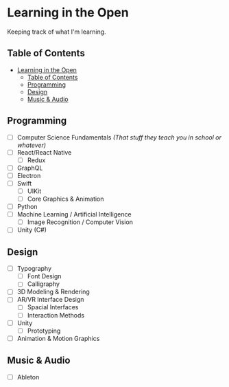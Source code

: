 # Learning in the Open

Keeping track of what I'm learning.

## Table of Contents

- [Learning in the Open](#learning-in-the-open)
  - [Table of Contents](#table-of-contents)
  - [Programming](#programming)
  - [Design](#design)
  - [Music & Audio](#music--audio)

## Programming

- [ ] Computer Science Fundamentals *(That stuff they teach you in school or whatever)*
- [ ] React/React Native
  - [ ] Redux
- [ ] GraphQL
- [ ] Electron
- [ ] Swift
  - [ ] UIKit
  - [ ] Core Graphics & Animation
- [ ] Python
- [ ] Machine Learning / Artificial Intelligence
    - [ ] Image Recognition / Computer Vision 
- [ ] Unity (C#)

## Design

- [ ] Typography
  - [ ] Font Design
  - [ ] Calligraphy
- [ ] 3D Modeling & Rendering
- [ ] AR/VR Interface Design
  - [ ] Spacial Interfaces
  - [ ] Interaction Methods
- [ ] Unity
  - [ ] Prototyping
- [ ] Animation & Motion Graphics

## Music & Audio

- [ ] Ableton

<!-- ## Writing -->

<!-- ## Personal Finance & Investing

- [ ] Taxes
- [ ] Investing -->
